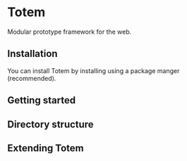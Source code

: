 # Totem
Modular prototype framework for the web.

## Installation
You can install Totem by installing using a package manger (recommended).

## Getting started

## Directory structure

## Extending Totem

